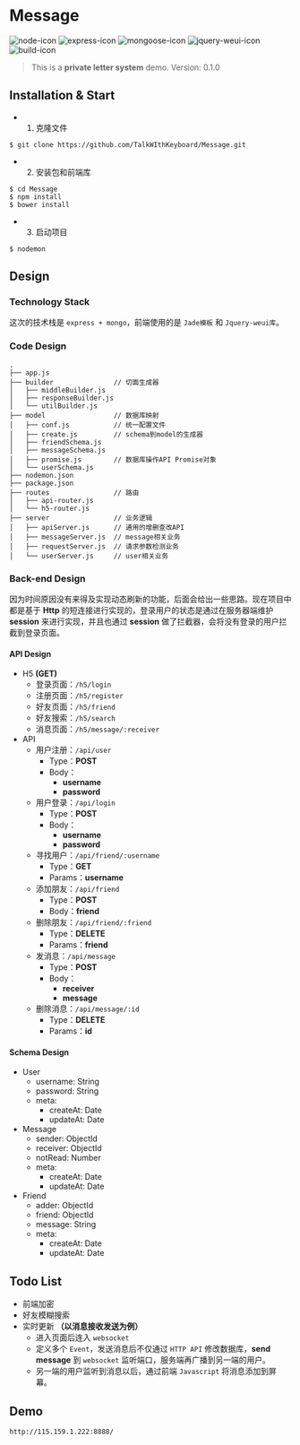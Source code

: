 # Message
![node-icon](https://img.shields.io/badge/node-6.2.2-blue.svg) ![express-icon](https://img.shields.io/badge/express-4.15.2-yellow.svg) ![mongoose-icon](https://img.shields.io/badge/mongoose-4.9.6-yellow.svg) ![jquery-weui-icon](https://img.shields.io/badge/weui-0.8.3-blue.svg) ![build-icon](https://img.shields.io/badge/build-passing-brightgreen.svg) 

> This is a **private letter system** demo.
> Version: 0.1.0

## Installation & Start

+ 1. 克隆文件

```
$ git clone https://github.com/TalkWIthKeyboard/Message.git
```
+ 2. 安装包和前端库

```
$ cd Message
$ npm install
$ bower install
```
+ 3. 启动项目

```
$ nodemon
```
## Design
### Technology Stack
这次的技术栈是 ```express + mongo```，前端使用的是 ```Jade模板``` 和 ```Jquery-weui库```。

### Code Design
```
.
├── app.js
├── builder               // 切面生成器
│   ├── middleBuilder.js
│   ├── responseBuilder.js
│   └── utilBuilder.js
├── model                 // 数据库映射
│   ├── conf.js           // 统一配置文件
│   ├── create.js         // schema到model的生成器
│   ├── friendSchema.js
│   ├── messageSchema.js
│   ├── promise.js        // 数据库操作API Promise对象
│   └── userSchema.js
├── nodemon.json
├── package.json
├── routes                // 路由
│   ├── api-router.js
│   └── h5-router.js
├── server                // 业务逻辑
│   ├── apiServer.js      // 通用的增删查改API
│   ├── messageServer.js  // message相关业务
│   ├── requestServer.js  // 请求参数检测业务
│   └── userServer.js     // user相关业务
```

### Back-end Design
因为时间原因没有来得及实现动态刷新的功能，后面会给出一些思路。现在项目中都是基于 **Http** 的短连接进行实现的，登录用户的状态是通过在服务器端维护 **session** 来进行实现，并且也通过 **session** 做了拦截器，会将没有登录的用户拦截到登录页面。

#### API Design
+ H5 **(GET)** 
    + 登录页面：```/h5/login```
    + 注册页面：```/h5/register```
    + 好友页面：```/h5/friend```
    + 好友搜索：```/h5/search```
    + 消息页面：```/h5/message/:receiver```
+ API
    + 用户注册：```/api/user```
        + Type：**POST**
        + Body：
            + **username**
            + **password** 
    + 用户登录：```/api/login```
        + Type：**POST**
        + Body：
            + **username**
            + **password**
    + 寻找用户：```/api/friend/:username```
        + Type：**GET** 
        + Params：**username**
    + 添加朋友：```/api/friend```
        + Type：**POST**
        + Body：**friend**
    + 删除朋友：```/api/friend/:friend```
        + Type：**DELETE**
        + Params：**friend**
    + 发消息：```/api/message```
        + Type：**POST** 
        + Body：
            + **receiver**
            + **message**
    + 删除消息：```/api/message/:id```
        + Type：**DELETE** 
        + Params：**id**

#### Schema Design
+ User
    + username: String
    + password: String
    + meta:
        + createAt: Date
        + updateAt: Date 
+ Message
    + sender: ObjectId
    + receiver: ObjectId
    + notRead: Number
    + meta:
        + createAt: Date
        + updateAt: Date 
+ Friend
    + adder: ObjectId
    + friend: ObjectId
    + message: String
    + meta:
        + createAt: Date
        + updateAt: Date

## Todo List
+ 前端加密
+ 好友模糊搜索
+ 实时更新 **（以消息接收发送为例）**
    + 进入页面后连入 ```websocket```
    + 定义多个 ```Event```，发送消息后不仅通过 ```HTTP API``` 修改数据库，**send message** 到 ```websocket``` 监听端口，服务端再广播到另一端的用户。
    + 另一端的用户监听到消息以后，通过前端 ```Javascript``` 将消息添加到屏幕。
        
## Demo

```
http://115.159.1.222:8888/
```



